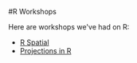 #R Workshops

Here are workshops we've had on R:
* [R Spatial](./r/Rspatial)
* [Projections in R](https://github.com/MicheleTobias/R-Projections-Workshop)